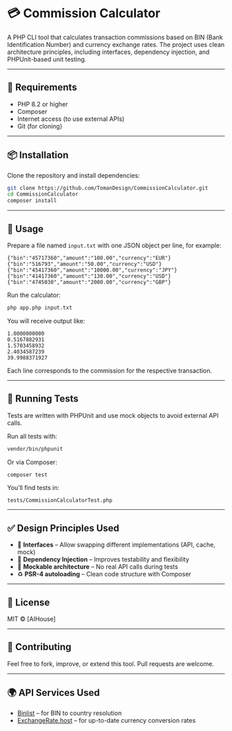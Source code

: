 # 💳 Commission Calculator

A PHP CLI tool that calculates transaction commissions based on BIN (Bank Identification Number) and currency exchange rates. The project uses clean architecture principles, including interfaces, dependency injection, and PHPUnit-based unit testing.

---

## 🔧 Requirements

- PHP 8.2 or higher
- Composer
- Internet access (to use external APIs)
- Git (for cloning)

---

## 📦 Installation

Clone the repository and install dependencies:

```bash
git clone https://github.com/TomanDesign/CommissionCalculator.git
cd CommissionCalculator
composer install
```

---

## 🚀 Usage

Prepare a file named `input.txt` with one JSON object per line, for example:

```
{"bin":"45717360","amount":"100.00","currency":"EUR"}
{"bin":"516793","amount":"50.00","currency":"USD"}
{"bin":"45417360","amount":"10000.00","currency":"JPY"}
{"bin":"41417360","amount":"130.00","currency":"USD"}
{"bin":"4745030","amount":"2000.00","currency":"GBP"}
```

Run the calculator:

```bash
php app.php input.txt
```

You will receive output like:

```
1.0000000000
0.5167882931
1.5703458932
2.4034587239
39.9988371927
```

Each line corresponds to the commission for the respective transaction.

---

## 🧪 Running Tests

Tests are written with PHPUnit and use mock objects to avoid external API calls.

Run all tests with:

```bash
vendor/bin/phpunit
```

Or via Composer:

```bash
composer test
```

You’ll find tests in:

```
tests/CommissionCalculatorTest.php
```

---

## ✅ Design Principles Used

- 🔁 **Interfaces** – Allow swapping different implementations (API, cache, mock)
- 💉 **Dependency Injection** – Improves testability and flexibility
- 🧪 **Mockable architecture** – No real API calls during tests
- ♻️ **PSR-4 autoloading** – Clean code structure with Composer

---

## 📄 License

MIT © [AIHouse]

---

## 🤝 Contributing

Feel free to fork, improve, or extend this tool. Pull requests are welcome.

---

## 🌍 API Services Used

- [Binlist](https://binlist.net/) – for BIN to country resolution
- [ExchangeRate.host](https://exchangerate.host/) – for up-to-date currency conversion rates
